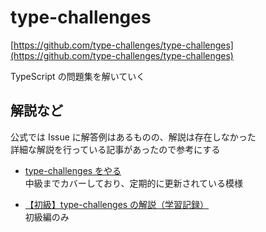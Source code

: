 # type-challenges

[https://github.com/type-challenges/type-challenges](https://github.com/type-challenges/type-challenges)

TypeScript の問題集を解いていく

## 解説など

公式では Issue に解答例はあるものの、解説は存在しなかった  
詳細な解説を行っている記事があったので参考にする

- [type-challenges をやる](https://zenn.dev/azukiazusa/scraps/7f3396b6e6cfab)  
  中級までカバーしており、定期的に更新されている模様

- [【初級】type-challenges の解説（学習記録）](https://zenn.dev/syun43/articles/9d8bc41ddae9be)  
  初級編のみ
